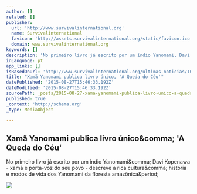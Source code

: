 ```yaml
---
author: []
related: []
publisher:
  url: 'http://www.survivalinternational.org'
  name: Survivalinternational
  favicon: 'http://assets.survivalinternational.org/static/favicon.ico'
  domain: www.survivalinternational.org
keywords: []
description: 'No primeiro livro já escrito por um índio Yanomami, Davi Kopenawa - xamã e porta-voz do seu povo - descreve a rica cultura, história e modos de vida dos Yanomami da floresta amazônica.'
inLanguage: pt
app_links: []
isBasedOnUrl: 'http://www.survivalinternational.org/ultimas-noticias/10885'
title: "Xamã Yanomami publica livro único, 'A Queda do Céu'"
datePublished: '2015-08-27T15:46:33.192Z'
dateModified: '2015-08-27T15:46:33.192Z'
sourcePath: _posts/2015-08-27-xama-yanomami-publica-livro-unico-a-queda-do-ceu.md
published: true
_context: 'http://schema.org'
_type: MediaObject

---
```

<article style=""><h1>Xamã Yanomami publica livro único&amp;comma; 'A Queda do Céu'</h1><p>No primeiro livro já escrito por um índio Yanomami&amp;comma; Davi Kopenawa - xamã e porta-voz do seu povo - descreve a rica cultura&amp;comma; história e modos de vida dos Yanomami da floresta amazônica&amp;period;</p><img src="http://assets.survivalinternational.org/pictures/10839/yanomami_article_column.jpg" /></article>